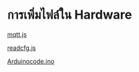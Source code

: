 # การเพิ่มไฟล์ใน Hardware #

[mqtt.js](https://github.com/ThanaloekKaisai/IoT-Design_MQTT_Guide/blob/main/mqtt.js)

[readcfg.js](https://github.com/ThanaloekKaisai/IoT-Design_MQTT_Guide/blob/main/readcfg.js)

[Arduinocode.ino](https://github.com/ThanaloekKaisai/IoT-Design_MQTT_Guide/blob/main/Hardware_Code.ino)
